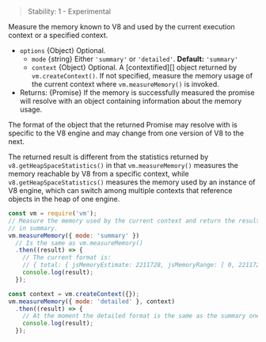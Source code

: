 
<!-- YAML
added: v13.10.0
-->

> Stability: 1 - Experimental

Measure the memory known to V8 and used by the current execution context
or a specified context.

* `options` {Object} Optional.
  * `mode` {string} Either `'summary'` or `'detailed'`.
    **Default:** `'summary'`
  * `context` {Object} Optional. A [contextified][] object returned
    by `vm.createContext()`. If not specified, measure the memory
    usage of the current context where `vm.measureMemory()` is invoked.
* Returns: {Promise} If the memory is successfully measured the promise will
  resolve with an object containing information about the memory usage.

The format of the object that the returned Promise may resolve with is
specific to the V8 engine and may change from one version of V8 to the next.

The returned result is different from the statistics returned by
`v8.getHeapSpaceStatistics()` in that `vm.measureMemory()` measures
the memory reachable by V8 from a specific context, while
`v8.getHeapSpaceStatistics()` measures the memory used by an instance
of V8 engine, which can switch among multiple contexts that reference
objects in the heap of one engine.

```js
const vm = require('vm');
// Measure the memory used by the current context and return the result
// in summary.
vm.measureMemory({ mode: 'summary' })
  // Is the same as vm.measureMemory()
  .then((result) => {
    // The current format is:
    // { total: { jsMemoryEstimate: 2211728, jsMemoryRange: [ 0, 2211728 ] } }
    console.log(result);
  });

const context = vm.createContext({});
vm.measureMemory({ mode: 'detailed' }, context)
  .then((result) => {
    // At the moment the detailed format is the same as the summary one.
    console.log(result);
  });
```

